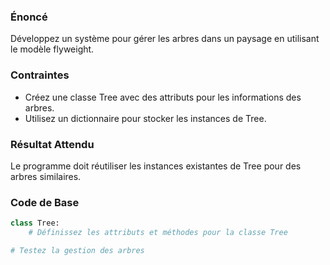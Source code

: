 ### Énoncé

Développez un système pour gérer les arbres dans un paysage en utilisant le modèle flyweight.

### Contraintes

- Créez une classe Tree avec des attributs pour les informations des arbres.
- Utilisez un dictionnaire pour stocker les instances de Tree.

### Résultat Attendu

Le programme doit réutiliser les instances existantes de Tree pour des arbres similaires.

### Code de Base

```python
class Tree:
    # Définissez les attributs et méthodes pour la classe Tree

# Testez la gestion des arbres
```